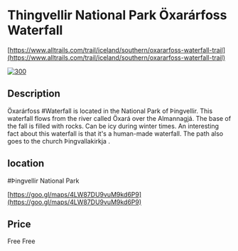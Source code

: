 # Thingvellir National Park Öxarárfoss Waterfall

[https://www.alltrails.com/trail/iceland/southern/oxararfoss-waterfall-trail](https://www.alltrails.com/trail/iceland/southern/oxararfoss-waterfall-trail)

[![300](https://guidetoiceland.imgix.net/331988/x/0/gullfoss?auto=format%2Ccompress&crop=faces%2Cedges%2Ccenter&bg=%23fff&fit=crop&q=35&h=926&dpr=1)](![300](https://guidetoiceland.imgix.net/331988/x/0/gullfoss?auto=format%2Ccompress&crop=faces%2Cedges%2Ccenter&bg=%23fff&fit=crop&q=35&h=926&dpr=1))

## Description

Öxarárfoss #Waterfall is located in the National Park of Þingvellir. This waterfall flows from the river called Öxará over the Almannagjá. The base of the fall is filled with rocks. Can be icy during winter times. An interesting fact about this waterfall is that it's a human-made waterfall. The path also goes to the church Þingvallakirkja .

## location

\#Þingvellir National Park

[https://goo.gl/maps/4LW87DU9vuM9kd6P9](https://goo.gl/maps/4LW87DU9vuM9kd6P9)

## Price

Free
Free
